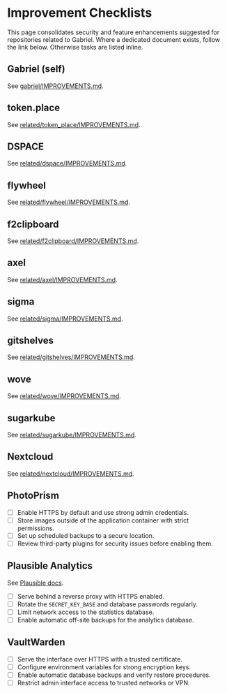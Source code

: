 # Improvement Checklists

This page consolidates security and feature enhancements suggested for repositories related to Gabriel.
Where a dedicated document exists, follow the link below. Otherwise tasks are listed inline.

## Gabriel (self)
See [gabriel/IMPROVEMENTS.md](gabriel/IMPROVEMENTS.md).

## token.place
See [related/token_place/IMPROVEMENTS.md](related/token_place/IMPROVEMENTS.md).

## DSPACE
See [related/dspace/IMPROVEMENTS.md](related/dspace/IMPROVEMENTS.md).

## flywheel
See [related/flywheel/IMPROVEMENTS.md](related/flywheel/IMPROVEMENTS.md).

## f2clipboard
See [related/f2clipboard/IMPROVEMENTS.md](related/f2clipboard/IMPROVEMENTS.md).

## axel
See [related/axel/IMPROVEMENTS.md](related/axel/IMPROVEMENTS.md).

## sigma
See [related/sigma/IMPROVEMENTS.md](related/sigma/IMPROVEMENTS.md).

## gitshelves
See [related/gitshelves/IMPROVEMENTS.md](related/gitshelves/IMPROVEMENTS.md).

## wove
See [related/wove/IMPROVEMENTS.md](related/wove/IMPROVEMENTS.md).

## sugarkube
See [related/sugarkube/IMPROVEMENTS.md](related/sugarkube/IMPROVEMENTS.md).

## Nextcloud
See [related/nextcloud/IMPROVEMENTS.md](related/nextcloud/IMPROVEMENTS.md).

## PhotoPrism
- [ ] Enable HTTPS by default and use strong admin credentials.
- [ ] Store images outside of the application container with strict permissions.
- [ ] Set up scheduled backups to a secure location.
- [ ] Review third-party plugins for security issues before enabling them.

## Plausible Analytics
See [Plausible docs](https://plausible.io/docs/self-hosting).

- [ ] Serve behind a reverse proxy with HTTPS enabled.
- [ ] Rotate the `SECRET_KEY_BASE` and database passwords regularly.
- [ ] Limit network access to the statistics database.
- [ ] Enable automatic off-site backups for the analytics database.

## VaultWarden
- [ ] Serve the interface over HTTPS with a trusted certificate.
- [ ] Configure environment variables for strong encryption keys.
- [ ] Enable automatic database backups and verify restore procedures.
- [ ] Restrict admin interface access to trusted networks or VPN.
